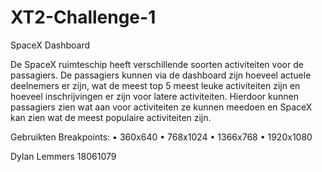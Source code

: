 # XT2-Challenge-1
 SpaceX Dashboard

De SpaceX ruimteschip heeft verschillende soorten activiteiten voor de passagiers. De passagiers kunnen via de dashboard zijn hoeveel actuele deelnemers er zijn, wat de meest top 5 meest leuke activiteiten zijn en hoeveel inschrijvingen er zijn voor latere activiteiten. Hierdoor kunnen passagiers zien wat aan voor activiteiten ze kunnen meedoen en SpaceX kan zien wat de meest populaire activiteiten zijn.

Gebruikten Breakpoints:
•	360x640
•	768x1024
•	1366x768
•	1920x1080

Dylan Lemmers 18061079
